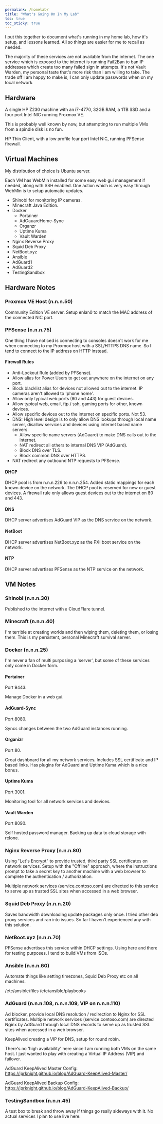 ```yaml
---
permalink: /homelab/
title: "What's Going On In My Lab"
toc: true
toc_sticky: true
---
```


I put this together to document what's running in my home lab, how it's setup, and lessons learned. All so things are easier for me to recall as needed.

The majority of these services are not available from the internet. The one service which is exposed to the internet is running Fail2Ban to ban IP addresses which create too many failed sign in attempts. It's not Vault Warden, my personal taste that's more risk than I am willing to take. The trade off I am happy to make is, I can only update passwords when on my local network.

## Hardware

A single HP Z230 machine with an i7-4770, 32GB RAM, a 1TB SSD and a four port Intel NIC running Proxmox VE.

This is probably well known by now, but attempting to run multiple VMs from a spindle disk is no fun.

HP Thin Client, with a low profile four port Intel NIC, running PFSense firewall.

## Virtual Machines

My distribution of choice is Ubuntu server.

Each VM has WebMin installed for some easy web gui management if needed, along with SSH enabled. One action which is very easy through WebMin is to setup automatic updates.

- Shinobi for monitoring IP cameras.
- Minecraft Java Edition.
- Docker
  - Portainer
  - AdGauardHome-Sync
  - Organzr
  - Uptime Kuma
  - Vault Warden
- Nginx Reverse Proxy
- Squid Deb Proxy
- NetBoot.xyz
- Ansible
- AdGuard1
- AdGuard2
- TestingSandbox

## Hardware Notes

### Proxmox VE Host (n.n.n.50)

Community Edition VE server. Setup enlan0 to match the MAC address of the connected NIC port.

### PFSense (n.n.n.75)

One thing I have noticed is connecting to consoles doesn't work for me when connecting to my Proxmox host with a SSL/HTTPS DNS name. So I tend to connect to the IP address on HTTP instead.

#### Firewall Rules

- Anti-Lockout Rule (added by PFSense).
- Allow alias for Power Users to get out anywhere on the internet on any port.
- Block blacklist alias for devices not allowed out to the internet. IP cameras aren't allowed to 'phone home'.
- Allow only typical web ports (80 and 443) for guest devices.
- Allow typical web, email, ftp / ssh, gaming ports for other, known devices.
- Allow specific devices out to the internet on specific ports. Not 53.
- DNS: High level design is to only allow DNS lookups through local name server, disallow services and devices using internet based name servers.
  - Allow specific name servers (AdGuard) to make DNS calls out to the internet.
  - NAT redirect all others to internal DNS VIP (AdGuard).
  - Block DNS over TLS.
  - Block common DNS over HTTPS.
- NAT redirect any outbound NTP requests to PFSense.

#### DHCP

DHCP pool is from n.n.n.226 to n.n.n.254. Added static mappings for each known device on the network. The DHCP pool is reserved for new or guest devices. A firewall rule only allows guest devices out to the internet on 80 and 443.

#### DNS

DHCP server advertises AdGuard VIP as the DNS service on the network.

#### NetBoot

DHCP server advertises NetBoot.xyz as the PXI boot service on the network.

#### NTP

DHCP server advertises PFSense as the NTP service on the network.

## VM Notes

### Shinobi (n.n.n.30)

Published to the internet with a CloudFlare tunnel.

### Minecraft  (n.n.n.40)

I'm terrible at creating worlds and then wiping them, deleting them, or losing them. This is my persistent, personal Minecraft survival server.

### Docker  (n.n.n.25)

I'm never a fan of multi purposing a 'server', but some of these services only come in Docker form.

#### Portainer

Port 9443.

Manage Docker in a web gui.

#### AdGuard-Sync

Port 8080.

Syncs changes between the two AdGuard instances running.

#### Organizr

Port 80.

Great dashboard for all my network services. Includes SSL certificate and IP based links. Has plugins for AdGuard and Uptime Kuma which is a nice bonus.

#### Uptime Kuma

Port 3001.

Monitoring tool for all network services and devices.

#### Vault Warden

Port 8090.

Self hosted password manager. Backing up data to cloud storage with rclone.

### Nginx Reverse Proxy  (n.n.n.80)

Using "Let's Encrypt" to provide trusted, third party SSL certificates on network services. Setup with the "Offline" approach, where the instructions prompt to take a secret key to another machine with a web browser to complete the authentication / authorization.

Multiple network services (service.contoso.com) are directed to this service to serve up as trusted SSL sites when accessed in a web browser.

### Squid Deb Proxy (n.n.n.20)

Saves bandwidth downloading update packages only once. I tried other deb proxy services and ran into issues. So far I haven't experienced any with this solution.

### NetBoot.xyz (n.n.n.70)

PFSense advertises this service within DHCP settings. Using here and there for testing purposes. I tend to build VMs from ISOs.

### Ansible (n.n.n.60)

Automate things like setting timezones, Squid Deb Proxy etc on all machines.

/etc/ansible/files
/etc/ansible/playbooks

### AdGuard (n.n.n.108, n.n.n.109, VIP on n.n.n.110)

Ad blocker, provide local DNS resolution / redirection to Nginx for SSL certificates. Multiple network services (service.contoso.com) are directed Nginx by AdGuard through local DNS records to serve up as trusted SSL sites when accessed in a web browser.

KeepAlived creating a VIP for DNS, setup for round robin.

There's no 'high availability' here since I am running both VMs on the same host. I just wanted to play with creating a Virtual IP Address (VIP) and failover.

AdGuard KeepAlived Master Config: <https://jprknight.github.io/blog/AdGuard-KeepAlived-Master/>

AdGuard KeepAlived Backup Config: <https://jprknight.github.io/blog/AdGuard-KeepAlived-Backup/>

### TestingSandbox (n.n.n.45)

A test box to break and throw away if things go really sideways with it. No actual services I plan to use live here.
